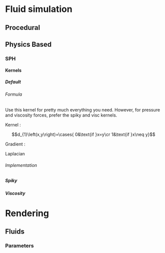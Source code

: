 # Fluid simulation
## Procedural
## Physics Based
### SPH
#### Kernels
##### Default
###### Formula
Use this kernel for pretty much everything you need. However, for pressure and viscosity forces, prefer the spiky and visc kernels.

Kernel :

$$d_{1}\left(x,y\right)=\cases{
  0&\text{if }x=y\cr
  1&\text{if }x\neq y}$$

Gradient :

Laplacian

###### Implementation


##### Spiky
##### Viscosity

# Rendering
## Fluids
### Parameters
